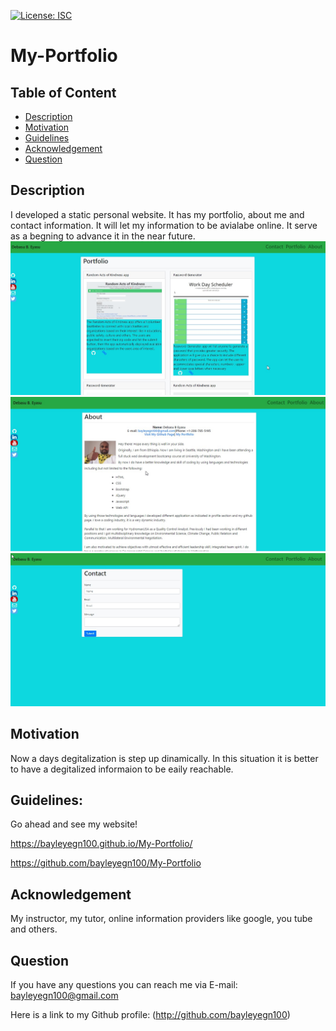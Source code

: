 [![License: ISC](https://img.shields.io/badge/License-ISC-blue.svg)](https://opensource.org/licenses/ISC)

# My-Portfolio

## Table of Content
- [Description](#description)
- [Motivation](#motivation)
- [Guidelines](#guidelines)
- [Acknowledgement](#acknowledgement)
- [Question](#question)

## Description 

I developed a static personal website. It has my portfolio, about me and contact information. 
It will let my information to be avialabe online. It serve as a begning to advance it in the near future. 
![Inline Styled Page](img/portfolio.jpg)
![Inline Styled Page](img/About.jpg)
![Inline Styled Page](img/Contact.jpg)

## Motivation 

Now a days degitalization is step up dinamically. In this situation it is better to have a degitalized informaion to be eaily reachable.


## Guidelines: 

Go ahead and see my website!

https://bayleyegn100.github.io/My-Portfolio/

https://github.com/bayleyegn100/My-Portfolio

## Acknowledgement

My instructor, my tutor, online information providers like google, you tube and others.  

## Question

If you have any questions you can reach me via E-mail: bayleyegn100@gmail.com 

Here is a link to my Github profile: (http://github.com/bayleyegn100)



